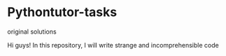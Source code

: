 # Pythontutor-tasks
original solutions

Hi guys! 
In this repository, I will write strange and incomprehensible code
